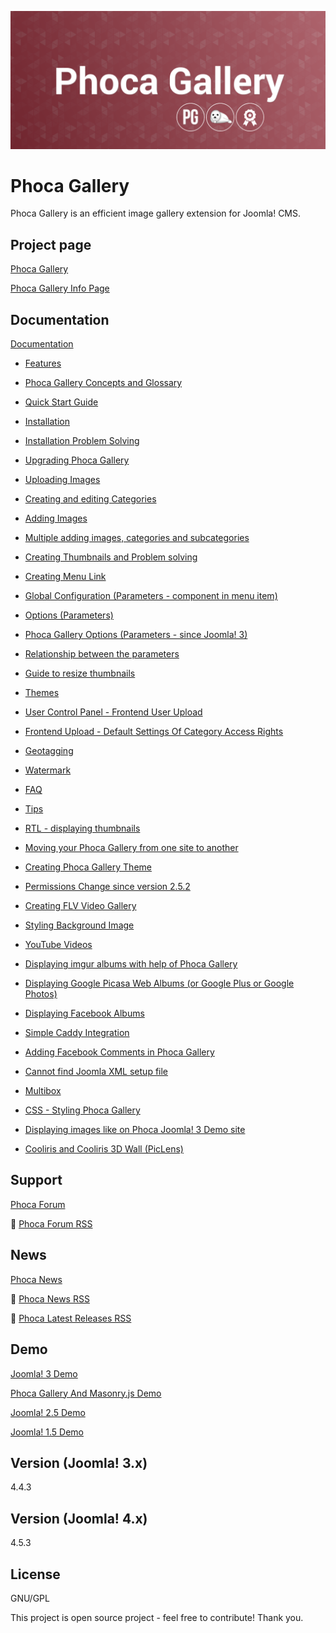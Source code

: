



![Phoca Gallery](https://github.com/PhocaCz/PhocaGallery/blob/master/phocagallery.png?raw=true)

# Phoca Gallery



Phoca Gallery is an efficient image gallery extension for Joomla! CMS.



## Project page

[Phoca Gallery](https://www.phoca.cz/phocagallery)

[Phoca Gallery Info Page](https://www.phoca.cz/project/phocagallery-joomla-gallery)



## Documentation

[Documentation](https://www.phoca.cz/documentation/category/2-phoca-gallery-component)

- [Features](https://www.phoca.cz/documents/2-phoca-gallery-component/2-features)

- [Phoca Gallery Concepts and Glossary](https://www.phoca.cz/documents/2-phoca-gallery-component/219-phoca-gallery-concepts-and-glossary)

- [Quick Start Guide](https://www.phoca.cz/documents/2-phoca-gallery-component/21-quick-start-guide)

- [Installation](https://www.phoca.cz/documents/2-phoca-gallery-component/4-installation)

- [Installation Problem Solving](https://www.phoca.cz/documents/2-phoca-gallery-component/203-installation-problem-solving)

- [Upgrading Phoca Gallery](https://www.phoca.cz/documents/2-phoca-gallery-component/13-upgrading-phoca-gallery)

- [Uploading Images](https://www.phoca.cz/documents/2-phoca-gallery-component/6-uploading-images)

- [Creating and editing Categories](https://www.phoca.cz/documents/2-phoca-gallery-component/218-creating-and-editing-categories)

- [Adding Images](https://www.phoca.cz/documents/2-phoca-gallery-component/7-adding-images)

- [Multiple adding images, categories and subcategories](https://www.phoca.cz/documents/2-phoca-gallery-component/8-multiple-adding-images-categories-and-subcategories)

- [Creating Thumbnails and Problem solving](https://www.phoca.cz/documents/2-phoca-gallery-component/9-creating-thumbnails-and-problem-solving)

- [Creating Menu Link](https://www.phoca.cz/documents/2-phoca-gallery-component/10-creating-menu-link)

- [Global Configuration (Parameters - component in menu item)](https://www.phoca.cz/documents/2-phoca-gallery-component/11-global-configuration-parameters-component-in-menu-item)

- [Options (Parameters)](https://www.phoca.cz/documents/2-phoca-gallery-component/494-options-parameters)

- [Phoca Gallery Options (Parameters - since Joomla! 3)](https://www.phoca.cz/documents/2-phoca-gallery-component/678-options-parameters-since-joomla-3)

- [Relationship between the parameters](https://www.phoca.cz/documents/2-phoca-gallery-component/701-relationship-between-the-parameters)

- [Guide to resize thumbnails](https://www.phoca.cz/documents/2-phoca-gallery-component/12-global-configuration-thumbnails-modal-box-popup-window-resizing)

- [Themes](https://www.phoca.cz/documents/2-phoca-gallery-component/16-themes)

- [User Control Panel - Frontend User Upload](https://www.phoca.cz/documents/2-phoca-gallery-component/20-user-upload)

- [Frontend Upload - Default Settings Of Category Access Rights](https://www.phoca.cz/documents/2-phoca-gallery-component/892-frontend-upload-default-settings-of-category-access-rights)

- [Geotagging](https://www.phoca.cz/documents/2-phoca-gallery-component/71-geotagging)

- [Watermark](https://www.phoca.cz/documents/2-phoca-gallery-component/19-watermark)

- [FAQ](https://www.phoca.cz/documents/2-phoca-gallery-component/24-faq)

- [Tips](https://www.phoca.cz/documents/2-phoca-gallery-component/511-tips)

- [RTL - displaying thumbnails](https://www.phoca.cz/documents/2-phoca-gallery-component/78-rtl-displaying-thumbnails)

- [Moving your Phoca Gallery from one site to another](https://www.phoca.cz/documents/2-phoca-gallery-component/92-moving-your-phoca-gallery-from-one-site-to-another)

- [Creating Phoca Gallery Theme](https://www.phoca.cz/documents/2-phoca-gallery-component/106-creating-phoca-gallery-theme)

- [Permissions Change since version 2.5.2](https://www.phoca.cz/documents/2-phoca-gallery-component/286-permissions-change-since-version-252)

- [Creating FLV Video Gallery](https://www.phoca.cz/documents/2-phoca-gallery-component/290-creating-flv-video-gallery)

- [Styling Background Image](https://www.phoca.cz/documents/2-phoca-gallery-component/317-styling-background-image)

- [YouTube Videos](https://www.phoca.cz/documents/2-phoca-gallery-component/18-youtube-videos)

- [Displaying imgur albums with help of Phoca Gallery](https://www.phoca.cz/documents/2-phoca-gallery-component/1010-displaying-imgur-albums-with-help-of-phoca-gallery)

- [Displaying Google Picasa Web Albums (or Google Plus or Google Photos)](https://www.phoca.cz/documents/2-phoca-gallery-component/321-displaying-google-picasa-web-albums-or-google-plus-or-google-photos)

- [Displaying Facebook Albums](https://www.phoca.cz/documents/2-phoca-gallery-component/443-displaying-facebook-albums)

- [Simple Caddy Integration](https://www.phoca.cz/documents/2-phoca-gallery-component/359-simple-caddy-integration)

- [Adding Facebook Comments in Phoca Gallery](https://www.phoca.cz/documents/2-phoca-gallery-component/391-adding-facebook-comments-in-phoca-gallery)

- [Cannot find Joomla XML setup file](https://www.phoca.cz/documents/2-phoca-gallery-component/438-cannot-find-joomla-xml-setup-file)

- [Multibox](https://www.phoca.cz/documents/2-phoca-gallery-component/627-multibox)

- [CSS - Styling Phoca Gallery](https://www.phoca.cz/documents/2-phoca-gallery-component/634-css-styling-phoca-gallery)

- [Displaying images like on Phoca Joomla! 3 Demo site](https://www.phoca.cz/documents/2-phoca-gallery-component/876-displaying-images-like-on-phoca-joomla-3-demo-site)

- [Cooliris and Cooliris 3D Wall (PicLens)](https://www.phoca.cz/documents/2-phoca-gallery-component/17-cooliris-and-cooliris-3d-wall-piclens)





## Support

[Phoca Forum](https://www.phoca.cz/forum)

:bell: [Phoca Forum RSS](https://www.phoca.cz/forum/app.php/feed)



## News

[Phoca News](https://www.phoca.cz/news)

:bell: [Phoca News RSS](https://www.phoca.cz/news?format=feed&type=rss)

:bell: [Phoca Latest Releases RSS](https://www.phoca.cz/download/feed/111?format=feed&type=rss)



## Demo

[Joomla! 3 Demo](https://www.phoca.cz/joomla3demo/)

[Phoca Gallery And Masonry.js Demo](https://www.phoca.cz/phocacartdemo/phoca-gallery)

[Joomla! 2.5 Demo](https://www.phoca.cz/joomlademo/)

[Joomla! 1.5 Demo](https://www.phoca.cz/demo/)



## Version (Joomla! 3.x)

4.4.3

## Version (Joomla! 4.x)

4.5.3



## License

GNU/GPL



This project is open source project - feel free to contribute! Thank you.
